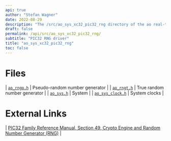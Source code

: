 ```yaml
---
api: true
author: "Stefan Wagner"
date: 2022-08-29
description: "The /src/ao_sys_xc32_pic32_rng directory of the ao real-time operating system."
draft: false
permalink: /api/src/ao_sys_xc32_pic32_rng/ 
subtitle: "PIC32 RNG driver"
title: "ao_sys_xc32_pic32_rng"
toc: false
---
```


# Files

| [`ao_rngp.h`](ao_rngp.h.md) | Pseudo-random number generator |
| [`ao_rngt.h`](ao_rngt.h.md) | True random number generator |
| [`ao_sys.h`](ao_sys.h.md) | System |
| [`ao_sys_clock.h`](ao_sys_clock.h.md) | System clocks |

# External Links

| [PIC32 Family Reference Manual, Section 49, Crypto Engine and Random Number Generator (RNG)](https://microchip.com/DS60001246) |
